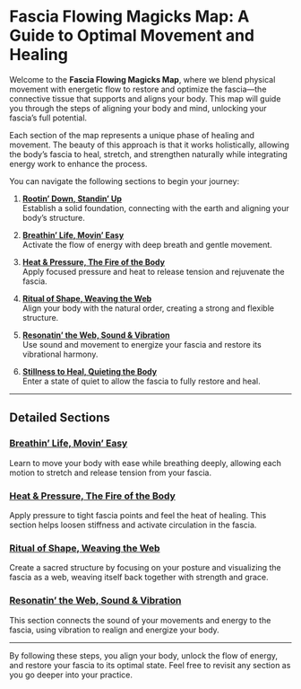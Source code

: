 # Fascia Flowing Magicks Map: A Guide to Optimal Movement and Healing

Welcome to the **Fascia Flowing Magicks Map**, where we blend physical movement with energetic flow to restore and optimize the fascia—the connective tissue that supports and aligns your body. This map will guide you through the steps of aligning your body and mind, unlocking your fascia’s full potential.

Each section of the map represents a unique phase of healing and movement. The beauty of this approach is that it works holistically, allowing the body’s fascia to heal, stretch, and strengthen naturally while integrating energy work to enhance the process.

You can navigate the following sections to begin your journey:

1. [**Rootin’ Down, Standin’ Up**](#raw.githubusercontent.com/movicolon/Fascia/refs/heads/main/rootin-down-standin-up)  
   Establish a solid foundation, connecting with the earth and aligning your body’s structure.

2. [**Breathin’ Life, Movin’ Easy**](#breathin-life-movin-easy)  
   Activate the flow of energy with deep breath and gentle movement.

3. [**Heat & Pressure, The Fire of the Body**](#heat-pressure-the-fire-of-the-body)  
   Apply focused pressure and heat to release tension and rejuvenate the fascia.

4. [**Ritual of Shape, Weaving the Web**](#ritual-of-shape-weaving-the-web)  
   Align your body with the natural order, creating a strong and flexible structure.

5. [**Resonatin’ the Web, Sound & Vibration**](#resonatin-the-web-sound-vibration)  
   Use sound and movement to energize your fascia and restore its vibrational harmony.

6. [**Stillness to Heal, Quieting the Body**](#https://raw.githubusercontent.com/movicolon/Fascia/refs/heads/main/stillness-to-heal-quieting-the-body)  
   Enter a state of quiet to allow the fascia to fully restore and heal.

---

## Detailed Sections

### [Breathin’ Life, Movin’ Easy](#breathin-life-movin-easy)
Learn to move your body with ease while breathing deeply, allowing each motion to stretch and release tension from your fascia. 

### [Heat & Pressure, The Fire of the Body](#heat-pressure-the-fire-of-the-body)
Apply pressure to tight fascia points and feel the heat of healing. This section helps loosen stiffness and activate circulation in the fascia.

### [Ritual of Shape, Weaving the Web](#ritual-of-shape-weaving-the-web)
Create a sacred structure by focusing on your posture and visualizing the fascia as a web, weaving itself back together with strength and grace.

### [Resonatin’ the Web, Sound & Vibration](#resonatin-the-web-sound-vibration)
This section connects the sound of your movements and energy to the fascia, using vibration to realign and energize your body.

---

By following these steps, you align your body, unlock the flow of energy, and restore your fascia to its optimal state. Feel free to revisit any section as you go deeper into your practice.
